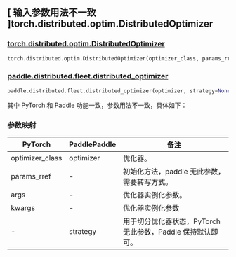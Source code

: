 ## [ 输入参数用法不一致 ]torch.distributed.optim.DistributedOptimizer

### [torch.distributed.optim.DistributedOptimizer](https://pytorch.org/docs/stable/distributed.optim.html)

```python
torch.distributed.optim.DistributedOptimizer(optimizer_class, params_rref, *args, **kwargs)
```

### [paddle.distributed.fleet.distributed_optimizer](https://www.paddlepaddle.org.cn/documentation/docs/zh/develop/api/paddle/distributed/fleet/Fleet_cn.html#cn-api-paddle-distributed-fleet-fleet)

```python
paddle.distributed.fleet.distributed_optimizer(optimizer, strategy=None)
```

其中 PyTorch 和 Paddle 功能一致，参数用法不一致，具体如下：

### 参数映射


| PyTorch         | PaddlePaddle | 备注                                                        |
| --------------- | ------------ | ----------------------------------------------------------- |
| optimizer_class | optimizer    | 优化器。                                                    |
| params_rref     | -            | 初始化方法，paddle 无此参数，需要转写方式。                 |
| args            | -            | 优化器实例化参数。                                          |
| kwargs          | -            | 优化器实例化参数                                            |
| -               | strategy     | 用于切分优化器状态，PyTorch 无此参数，Paddle 保持默认即可。 |
